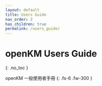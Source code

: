 ```yaml
---
layout: default
title: Users Guide
nav_order: 2
has_children: true
permalink: /users_guide/
---
```


# openKM Users Guide
{: .no_toc }

openKM 一般使用者手冊
{: .fs-6 .fw-300 }
